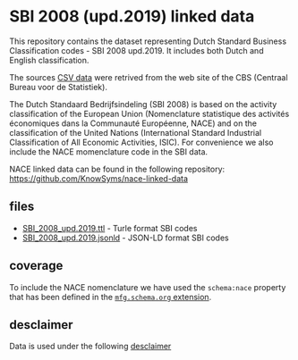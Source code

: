 # SBI 2008 (upd.2019) linked data

This repository contains the dataset representing Dutch Standard Business Classification codes - SBI 2008 upd.2019. It includes both Dutch and English classification.

The sources [CSV data](https://www.cbs.nl/nl-nl/onze-diensten/methoden/classificaties/activiteiten/sbi-2008-standaard-bedrijfsindeling-2008) were retrived from the web site of the CBS (Centraal Bureau voor de Statistiek).

The Dutch Standaard Bedrijfsindeling (SBI 2008) is based on the activity classification of the European Union (Nomenclature statistique des activités économiques dans la Communauté Européenne, NACE) and on the classification of the United Nations (International Standard Industrial Classification of All Economic Activities, ISIC). For convenience we also include the NACE momenclature code in the SBI data.

NACE linked data can be found in the following repository: https://github.com/KnowSyms/nace-linked-data


## files
* [SBI_2008_upd.2019.ttl](https://github.com/KnowSyms/sbi-linked-data/blob/master/SBI_2008_upd.2019.ttl) - Turle format SBI codes
* [SBI_2008_upd.2019.jsonld](https://github.com/KnowSyms/sbi-linked-data/blob/master/SBI_2008_upd.2019.jsonld) - JSON-LD format SBI codes


## coverage
To include the NACE nomenclature we have used the `schema:nace` property that has been defined in the [`mfg.schema.org` extension](http://mfg.sdo-mfg.appspot.com/nace).


## desclaimer

Data is used under the following [desclaimer](https://www.cbs.nl/-/media/statline/documenten/disclaimer-open-data-v-2.pdf)
